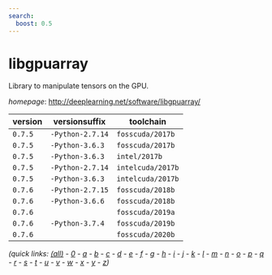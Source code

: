 ```yaml
---
search:
  boost: 0.5
---
```

# libgpuarray

Library to manipulate tensors on the GPU.

*homepage*: <http://deeplearning.net/software/libgpuarray/>

version | versionsuffix | toolchain
--------|---------------|----------
``0.7.5`` | ``-Python-2.7.14`` | ``fosscuda/2017b``
``0.7.5`` | ``-Python-3.6.3`` | ``fosscuda/2017b``
``0.7.5`` | ``-Python-3.6.3`` | ``intel/2017b``
``0.7.5`` | ``-Python-2.7.14`` | ``intelcuda/2017b``
``0.7.5`` | ``-Python-3.6.3`` | ``intelcuda/2017b``
``0.7.6`` | ``-Python-2.7.15`` | ``fosscuda/2018b``
``0.7.6`` | ``-Python-3.6.6`` | ``fosscuda/2018b``
``0.7.6`` |  | ``fosscuda/2019a``
``0.7.6`` | ``-Python-3.7.4`` | ``fosscuda/2019b``
``0.7.6`` |  | ``fosscuda/2020b``


*(quick links: [(all)](../index.md) - [0](../0/index.md) - [a](../a/index.md) - [b](../b/index.md) - [c](../c/index.md) - [d](../d/index.md) - [e](../e/index.md) - [f](../f/index.md) - [g](../g/index.md) - [h](../h/index.md) - [i](../i/index.md) - [j](../j/index.md) - [k](../k/index.md) - [l](../l/index.md) - [m](../m/index.md) - [n](../n/index.md) - [o](../o/index.md) - [p](../p/index.md) - [q](../q/index.md) - [r](../r/index.md) - [s](../s/index.md) - [t](../t/index.md) - [u](../u/index.md) - [v](../v/index.md) - [w](../w/index.md) - [x](../x/index.md) - [y](../y/index.md) - [z](../z/index.md))*


